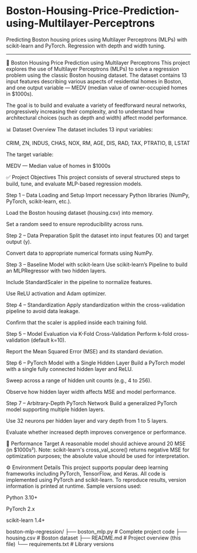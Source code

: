 # Boston-Housing-Price-Prediction-using-Multilayer-Perceptrons
Predicting Boston housing prices using Multilayer Perceptrons (MLPs) with scikit-learn and PyTorch. Regression with depth and width tuning.

****************************

🧠 Boston Housing Price Prediction using Multilayer Perceptrons
This project explores the use of Multilayer Perceptrons (MLPs) to solve a regression problem using the classic Boston housing dataset. The dataset contains 13 input features describing various aspects of residential homes in Boston, and one output variable — MEDV (median value of owner-occupied homes in $1000s).

The goal is to build and evaluate a variety of feedforward neural networks, progressively increasing their complexity, and to understand how architectural choices (such as depth and width) affect model performance.

📊 Dataset Overview
The dataset includes 13 input variables:

CRIM, ZN, INDUS, CHAS, NOX, RM, AGE, DIS, RAD, TAX, PTRATIO, B, LSTAT

The target variable:

MEDV — Median value of homes in $1000s

✅ Project Objectives
This project consists of several structured steps to build, tune, and evaluate MLP-based regression models.

Step 1 – Data Loading and Setup
Import necessary Python libraries (NumPy, PyTorch, scikit-learn, etc.).

Load the Boston housing dataset (housing.csv) into memory.

Set a random seed to ensure reproducibility across runs.

Step 2 – Data Preparation
Split the dataset into input features (X) and target output (y).

Convert data to appropriate numerical formats using NumPy.

Step 3 – Baseline Model with scikit-learn
Use scikit-learn’s Pipeline to build an MLPRegressor with two hidden layers.

Include StandardScaler in the pipeline to normalize features.

Use ReLU activation and Adam optimizer.

Step 4 – Standardization
Apply standardization within the cross-validation pipeline to avoid data leakage.

Confirm that the scaler is applied inside each training fold.

Step 5 – Model Evaluation via K-Fold Cross-Validation
Perform k-fold cross-validation (default k=10).

Report the Mean Squared Error (MSE) and its standard deviation.

Step 6 – PyTorch Model with a Single Hidden Layer
Build a PyTorch model with a single fully connected hidden layer and ReLU.

Sweep across a range of hidden unit counts (e.g., 4 to 256).

Observe how hidden layer width affects MSE and model performance.

Step 7 – Arbitrary-Depth PyTorch Network
Build a generalized PyTorch model supporting multiple hidden layers.

Use 32 neurons per hidden layer and vary depth from 1 to 5 layers.

Evaluate whether increased depth improves convergence or performance.

🎯 Performance Target
A reasonable model should achieve around 20 MSE (in $1000s²).
Note: scikit-learn's cross_val_score() returns negative MSE for optimization purposes; the absolute value should be used for interpretation.

⚙️ Environment Details
This project supports popular deep learning frameworks including PyTorch, TensorFlow, and Keras.
All code is implemented using PyTorch and scikit-learn.
To reproduce results, version information is printed at runtime. Sample versions used:

Python 3.10+

PyTorch 2.x

scikit-learn 1.4+

boston-mlp-regression/
├── boston_mlp.py          # Complete project code
├── housing.csv            # Boston dataset 
├── README.md              # Project overview (this file)
└── requirements.txt       # Library versions
